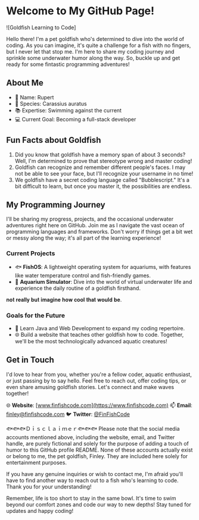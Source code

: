 # Welcome to My GitHub Page!

![Goldfish Learning to Code] 

Hello there! I'm a pet goldfish who's determined to dive into the world of coding. As you can imagine, it's quite a challenge for a fish with no fingers, but I never let that stop me. I'm here to share my coding journey and sprinkle some underwater humor along the way. So, buckle up and get ready for some fintastic programming adventures!

## About Me

- 🐠 Name: Rupert
- 🌊 Species: Carassius auratus
- 📚 Expertise: Swimming against the current
- 💻 Current Goal: Becoming a full-stack developer

## Fun Facts about Goldfish

1. Did you know that goldfish have a memory span of about 3 seconds? Well, I'm determined to prove that stereotype wrong and master coding!
2. Goldfish can recognize and remember different people's faces. I may not be able to see your face, but I'll recognize your username in no time!
3. We goldfish have a secret coding language called "Bubblescript." It's a bit difficult to learn, but once you master it, the possibilities are endless.

## My Programming Journey

I'll be sharing my progress, projects, and the occasional underwater adventures right here on GitHub. Join me as I navigate the vast ocean of programming languages and frameworks. Don't worry if things get a bit wet or messy along the way; it's all part of the learning experience!

### Current Projects

- 🐟 **FishOS**: A lightweight operating system for aquariums, with features like water temperature control and fish-friendly games.
- 🌊 **Aquarium Simulator**: Dive into the world of virtual underwater life and experience the daily routine of a goldfish firsthand.

𝐧𝐨𝐭 𝐫𝐞𝐚𝐥𝐥𝐲 𝐛𝐮𝐭 𝐢𝐦𝐚𝐠𝐢𝐧𝐞 𝐡𝐨𝐰 𝐜𝐨𝐨𝐥 𝐭𝐡𝐚𝐭 𝐰𝐨𝐮𝐥𝐝 𝐛𝐞.

### Goals for the Future

- 📖 Learn Java and Web Development to expand my coding repertoire.
- 🌐 Build a website that teaches other goldfish how to code. Together, we'll be the most technologically advanced aquatic creatures!

## Get in Touch

I'd love to hear from you, whether you're a fellow coder, aquatic enthusiast, or just passing by to say hello. Feel free to reach out, offer coding tips, or even share amusing goldfish stories. Let's connect and make waves together!

🌐 **Website**: [www.finfishcode.com](https://www.finfishcode.com)
📫 **Email**: [finley@finfishcode.com](mailto:finley@finfishcode.com)
🐦 **Twitter**: [@FinFishCode](https://twitter.com/FinFishCode)

🐟🐟🐟Ｄｉｓｃｌａｉｍｅｒ🐟🐟🐟
Please note that the social media accounts mentioned above, including the website, email, and Twitter handle, are purely fictional and solely for the purpose of adding a touch of humor to this GitHub profile README. None of these accounts actually exist or belong to me, the pet goldfish, Finley. They are included here solely for entertainment purposes.

If you have any genuine inquiries or wish to contact me, I'm afraid you'll have to find another way to reach out to a fish who's learning to code. Thank you for your understanding!


Remember, life is too short to stay in the same bowl. It's time to swim beyond our comfort zones and code our way to new depths! Stay tuned for updates and happy coding!

